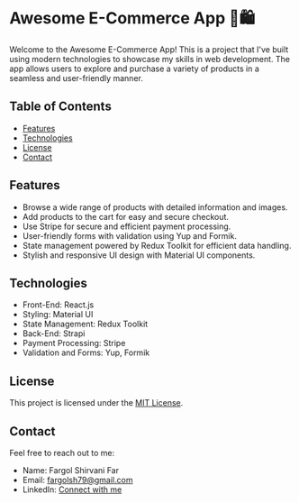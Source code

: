 # Awesome E-Commerce App 👛🛍️

Welcome to the Awesome E-Commerce App! This is a project that I've built using modern technologies to showcase my skills in web development. The app allows users to explore and purchase a variety of products in a seamless and user-friendly manner.

## Table of Contents
- [Features](#features)
- [Technologies](#technologies)
- [License](#license)
- [Contact](#contact)

## Features
- Browse a wide range of products with detailed information and images.
- Add products to the cart for easy and secure checkout.
- Use Stripe for secure and efficient payment processing.
- User-friendly forms with validation using Yup and Formik.
- State management powered by Redux Toolkit for efficient data handling.
- Stylish and responsive UI design with Material UI components.

## Technologies
- Front-End: React.js
- Styling: Material UI
- State Management: Redux Toolkit
- Back-End: Strapi
- Payment Processing: Stripe
- Validation and Forms: Yup, Formik

## License
This project is licensed under the [MIT License](LICENSE.md).

## Contact
Feel free to reach out to me:
- Name: Fargol Shirvani Far
- Email: fargolsh79@gmail.com
- LinkedIn: [Connect with me](https://www.linkedin.com/in/fargol-shirvanifar/)
